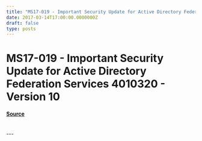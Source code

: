 ```yaml
---
title: "MS17-019 - Important Security Update for Active Directory Federation Services 4010320 - Version 10"
date: 2017-03-14T17:00:00.0000000Z
draft: false
type: posts
---
```

# MS17-019 - Important Security Update for Active Directory Federation Services 4010320 - Version 10









#### [Source](https://technet.microsoft.com/en-us/library/security/MS17-019)

<br/>
---
